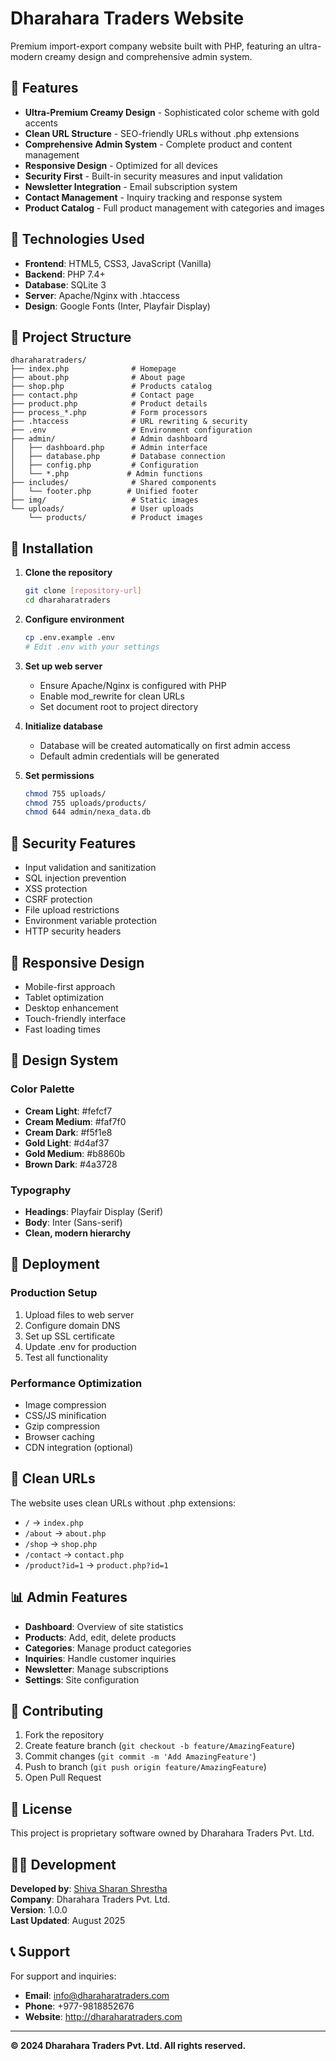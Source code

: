 # Dharahara Traders Website

Premium import-export company website built with PHP, featuring an ultra-modern creamy design and comprehensive admin system.

## 🌟 Features

- **Ultra-Premium Creamy Design** - Sophisticated color scheme with gold accents
- **Clean URL Structure** - SEO-friendly URLs without .php extensions
- **Comprehensive Admin System** - Complete product and content management
- **Responsive Design** - Optimized for all devices
- **Security First** - Built-in security measures and input validation
- **Newsletter Integration** - Email subscription system
- **Contact Management** - Inquiry tracking and response system
- **Product Catalog** - Full product management with categories and images

## 🚀 Technologies Used

- **Frontend**: HTML5, CSS3, JavaScript (Vanilla)
- **Backend**: PHP 7.4+
- **Database**: SQLite 3
- **Server**: Apache/Nginx with .htaccess
- **Design**: Google Fonts (Inter, Playfair Display)

## 📁 Project Structure

```
dharaharatraders/
├── index.php              # Homepage
├── about.php              # About page
├── shop.php               # Products catalog
├── contact.php            # Contact page
├── product.php            # Product details
├── process_*.php          # Form processors
├── .htaccess              # URL rewriting & security
├── .env                   # Environment configuration
├── admin/                 # Admin dashboard
│   ├── dashboard.php      # Admin interface
│   ├── database.php       # Database connection
│   ├── config.php         # Configuration
│   └── *.php             # Admin functions
├── includes/              # Shared components
│   └── footer.php        # Unified footer
├── img/                   # Static images
└── uploads/               # User uploads
    └── products/          # Product images
```

## 🔧 Installation

1. **Clone the repository**
   ```bash
   git clone [repository-url]
   cd dharaharatraders
   ```

2. **Configure environment**
   ```bash
   cp .env.example .env
   # Edit .env with your settings
   ```

3. **Set up web server**
   - Ensure Apache/Nginx is configured with PHP
   - Enable mod_rewrite for clean URLs
   - Set document root to project directory

4. **Initialize database**
   - Database will be created automatically on first admin access
   - Default admin credentials will be generated

5. **Set permissions**
   ```bash
   chmod 755 uploads/
   chmod 755 uploads/products/
   chmod 644 admin/nexa_data.db
   ```

## 🔐 Security Features

- Input validation and sanitization
- SQL injection prevention
- XSS protection
- CSRF protection
- File upload restrictions
- Environment variable protection
- HTTP security headers

## 📱 Responsive Design

- Mobile-first approach
- Tablet optimization
- Desktop enhancement
- Touch-friendly interface
- Fast loading times

## 🎨 Design System

### Color Palette
- **Cream Light**: #fefcf7
- **Cream Medium**: #faf7f0
- **Cream Dark**: #f5f1e8
- **Gold Light**: #d4af37
- **Gold Medium**: #b8860b
- **Brown Dark**: #4a3728

### Typography
- **Headings**: Playfair Display (Serif)
- **Body**: Inter (Sans-serif)
- **Clean, modern hierarchy**

## 🚀 Deployment

### Production Setup
1. Upload files to web server
2. Configure domain DNS
3. Set up SSL certificate
4. Update .env for production
5. Test all functionality

### Performance Optimization
- Image compression
- CSS/JS minification
- Gzip compression
- Browser caching
- CDN integration (optional)

## 🔄 Clean URLs

The website uses clean URLs without .php extensions:
- `/` → `index.php`
- `/about` → `about.php`
- `/shop` → `shop.php`
- `/contact` → `contact.php`
- `/product?id=1` → `product.php?id=1`

## 📊 Admin Features

- **Dashboard**: Overview of site statistics
- **Products**: Add, edit, delete products
- **Categories**: Manage product categories
- **Inquiries**: Handle customer inquiries
- **Newsletter**: Manage subscriptions
- **Settings**: Site configuration

## 🤝 Contributing

1. Fork the repository
2. Create feature branch (`git checkout -b feature/AmazingFeature`)
3. Commit changes (`git commit -m 'Add AmazingFeature'`)
4. Push to branch (`git push origin feature/AmazingFeature`)
5. Open Pull Request

## 📄 License

This project is proprietary software owned by Dharahara Traders Pvt. Ltd.

## 👨‍💻 Development

**Developed by**: [Shiva Sharan Shrestha](https://shivasharanshrestha.com.np)  
**Company**: Dharahara Traders Pvt. Ltd.  
**Version**: 1.0.0  
**Last Updated**: August 2025

## 📞 Support

For support and inquiries:
- **Email**: info@dharaharatraders.com
- **Phone**: +977-9818852676
- **Website**: http://dharaharatraders.com

---

**© 2024 Dharahara Traders Pvt. Ltd. All rights reserved.**
